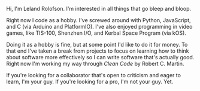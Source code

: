 Hi, I'm Leland Rolofson. I'm interested in all things that go bleep and bloop. 

Right now I code as a hobby. I've screwed around with Python, JavaScript, and C (via Arduino and PlatformIO). I've also enjoyed programming in video games, like TIS-100, Shenzhen I/O, and Kerbal Space Program (via kOS).

Doing it as a hobby is fine, but at some point I'd like to do it for money. To that end I've taken a break from projects to focus on learning how to think about software more effectively so I can write software that's actually good. Right now I'm working my way through *Clean Code* by Robert C. Martin. 

If you're looking for a collaborator that's open to criticism and eager to learn, I'm your guy. If you're looking for a pro, I'm not your guy. Yet.

<!---
lrolofson/lrolofson is a ✨ special ✨ repository because its `README.md` (this file) appears on your GitHub profile.
You can click the Preview link to take a look at your changes.
--->
